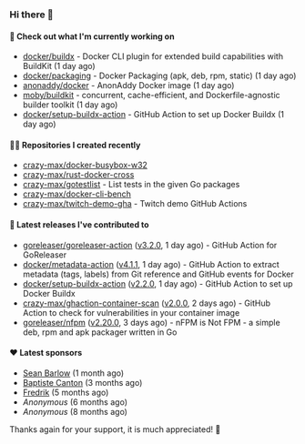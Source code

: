 ### Hi there 👋

#### 👷 Check out what I'm currently working on

- [docker/buildx](https://github.com/docker/buildx) - Docker CLI plugin for extended build capabilities with BuildKit (1 day ago)
- [docker/packaging](https://github.com/docker/packaging) - Docker Packaging (apk, deb, rpm, static) (1 day ago)
- [anonaddy/docker](https://github.com/anonaddy/docker) - AnonAddy Docker image (1 day ago)
- [moby/buildkit](https://github.com/moby/buildkit) - concurrent, cache-efficient, and Dockerfile-agnostic builder toolkit (1 day ago)
- [docker/setup-buildx-action](https://github.com/docker/setup-buildx-action) - GitHub Action to set up Docker Buildx (1 day ago)

#### 👨‍💻 Repositories I created recently

- [crazy-max/docker-busybox-w32](https://github.com/crazy-max/docker-busybox-w32)
- [crazy-max/rust-docker-cross](https://github.com/crazy-max/rust-docker-cross)
- [crazy-max/gotestlist](https://github.com/crazy-max/gotestlist) - List tests in the given Go packages
- [crazy-max/docker-cli-bench](https://github.com/crazy-max/docker-cli-bench)
- [crazy-max/twitch-demo-gha](https://github.com/crazy-max/twitch-demo-gha) - Twitch demo GitHub Actions

#### 🚀 Latest releases I've contributed to

- [goreleaser/goreleaser-action](https://github.com/goreleaser/goreleaser-action) ([v3.2.0](https://github.com/goreleaser/goreleaser-action/releases/tag/v3.2.0), 1 day ago) - GitHub Action for GoReleaser
- [docker/metadata-action](https://github.com/docker/metadata-action) ([v4.1.1](https://github.com/docker/metadata-action/releases/tag/v4.1.1), 1 day ago) - GitHub Action to extract metadata (tags, labels) from Git reference and GitHub events for Docker
- [docker/setup-buildx-action](https://github.com/docker/setup-buildx-action) ([v2.2.0](https://github.com/docker/setup-buildx-action/releases/tag/v2.2.0), 1 day ago) - GitHub Action to set up Docker Buildx
- [crazy-max/ghaction-container-scan](https://github.com/crazy-max/ghaction-container-scan) ([v2.0.0](https://github.com/crazy-max/ghaction-container-scan/releases/tag/v2.0.0), 2 days ago) - GitHub Action to check for vulnerabilities in your container image
- [goreleaser/nfpm](https://github.com/goreleaser/nfpm) ([v2.20.0](https://github.com/goreleaser/nfpm/releases/tag/v2.20.0), 3 days ago) - nFPM is Not FPM - a simple deb, rpm and apk packager written in Go

#### ❤️ Latest sponsors
- [Sean Barlow](https://github.com/woolrab6) (1 month ago)
- [Baptiste Canton](https://github.com/batmac) (3 months ago)
- [Fredrik](https://github.com/fredrikscode) (5 months ago)
- _Anonymous_ (6 months ago)
- _Anonymous_ (8 months ago)

Thanks again for your support, it is much appreciated! 🙏
